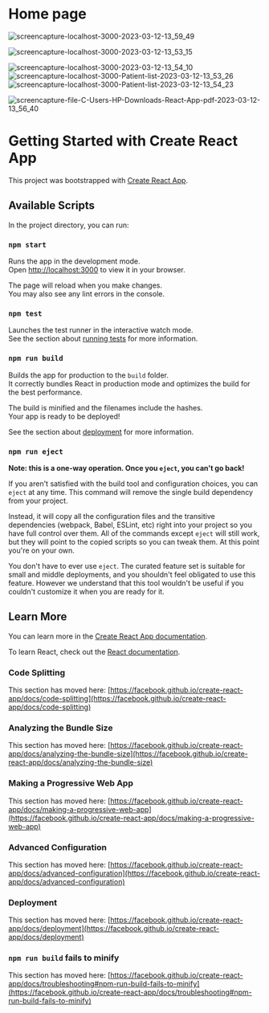 # Home page
![screencapture-localhost-3000-2023-03-12-13_59_49](https://user-images.githubusercontent.com/58651025/224533382-c85d2b58-2a4a-4b8d-ab8e-064829eaf272.png)

![screencapture-localhost-3000-2023-03-12-13_53_15](https://user-images.githubusercontent.com/58651025/224533136-a1e3dcd4-7a68-47a6-986d-bfe625d7a4d5.png)



![screencapture-localhost-3000-2023-03-12-13_54_10](https://user-images.githubusercontent.com/58651025/224533147-528f71b8-6b6f-4902-8c5f-5555a283b396.png)
![screencapture-localhost-3000-Patient-list-2023-03-12-13_53_26](https://user-images.githubusercontent.com/58651025/224533143-34769324-ab8a-4cb7-b429-c3785b9f0741.png)
![screencapture-localhost-3000-Patient-list-2023-03-12-13_54_23](https://user-images.githubusercontent.com/58651025/224533159-41d70656-6a67-4508-a917-49e521821494.png)

![screencapture-file-C-Users-HP-Downloads-React-App-pdf-2023-03-12-13_56_40](https://user-images.githubusercontent.com/58651025/224533227-d344f5ac-07e2-45e4-b3db-63e1f7f47eb4.png)




# Getting Started with Create React App

This project was bootstrapped with [Create React App](https://github.com/facebook/create-react-app).

## Available Scripts

In the project directory, you can run:

### `npm start`

Runs the app in the development mode.\
Open [http://localhost:3000](http://localhost:3000) to view it in your browser.

The page will reload when you make changes.\
You may also see any lint errors in the console.

### `npm test`

Launches the test runner in the interactive watch mode.\
See the section about [running tests](https://facebook.github.io/create-react-app/docs/running-tests) for more information.

### `npm run build`

Builds the app for production to the `build` folder.\
It correctly bundles React in production mode and optimizes the build for the best performance.

The build is minified and the filenames include the hashes.\
Your app is ready to be deployed!

See the section about [deployment](https://facebook.github.io/create-react-app/docs/deployment) for more information.

### `npm run eject`

**Note: this is a one-way operation. Once you `eject`, you can't go back!**

If you aren't satisfied with the build tool and configuration choices, you can `eject` at any time. This command will remove the single build dependency from your project.

Instead, it will copy all the configuration files and the transitive dependencies (webpack, Babel, ESLint, etc) right into your project so you have full control over them. All of the commands except `eject` will still work, but they will point to the copied scripts so you can tweak them. At this point you're on your own.

You don't have to ever use `eject`. The curated feature set is suitable for small and middle deployments, and you shouldn't feel obligated to use this feature. However we understand that this tool wouldn't be useful if you couldn't customize it when you are ready for it.

## Learn More

You can learn more in the [Create React App documentation](https://facebook.github.io/create-react-app/docs/getting-started).

To learn React, check out the [React documentation](https://reactjs.org/).

### Code Splitting

This section has moved here: [https://facebook.github.io/create-react-app/docs/code-splitting](https://facebook.github.io/create-react-app/docs/code-splitting)

### Analyzing the Bundle Size

This section has moved here: [https://facebook.github.io/create-react-app/docs/analyzing-the-bundle-size](https://facebook.github.io/create-react-app/docs/analyzing-the-bundle-size)

### Making a Progressive Web App

This section has moved here: [https://facebook.github.io/create-react-app/docs/making-a-progressive-web-app](https://facebook.github.io/create-react-app/docs/making-a-progressive-web-app)

### Advanced Configuration

This section has moved here: [https://facebook.github.io/create-react-app/docs/advanced-configuration](https://facebook.github.io/create-react-app/docs/advanced-configuration)

### Deployment

This section has moved here: [https://facebook.github.io/create-react-app/docs/deployment](https://facebook.github.io/create-react-app/docs/deployment)

### `npm run build` fails to minify

This section has moved here: [https://facebook.github.io/create-react-app/docs/troubleshooting#npm-run-build-fails-to-minify](https://facebook.github.io/create-react-app/docs/troubleshooting#npm-run-build-fails-to-minify)
